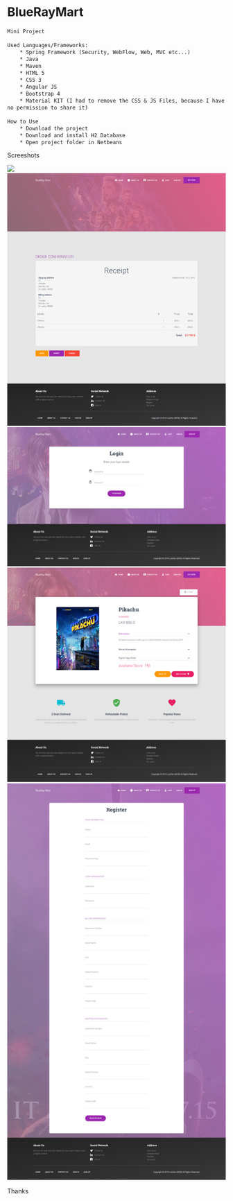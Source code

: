 # BlueRayMart
	Mini Project
	
	Used Languages/Frameworks:
		* Spring Framework (Security, WebFlow, Web, MVC etc...)
		* Java
		* Maven
		* HTML 5
		* CSS 3
   		* Angular JS
		* Bootstrap 4
		* Material KIT (I had to remove the CSS & JS Files, because I have no permission to share it)
	
	How to Use
		* Download the project
		* Download and install H2 Database
		* Open project folder in Netbeans
	
	

Screeshots

![](https://github.com/sudarakas/BlueRayMart/blob/master/screenshots/screencapture-localhost-8080-2019-07-09-17_49_47.png?raw=true)
![](https://github.com/sudarakas/BlueRayMart/blob/master/screenshots/screencapture-localhost-8080-checkout-2019-07-09-17_52_30.png?raw=true)
![](https://github.com/sudarakas/BlueRayMart/blob/master/screenshots/screencapture-localhost-8080-login-2019-07-09-17_50_10.png?raw=true)
![](https://github.com/sudarakas/BlueRayMart/blob/master/screenshots/screencapture-localhost-8080-movie-movieList-viewMovie-35-2019-07-09-17_51_13.png?raw=true)
![](https://github.com/sudarakas/BlueRayMart/blob/master/screenshots/screencapture-localhost-8080-register-2019-07-09-17_50_22.png?raw=true)

Thanks
